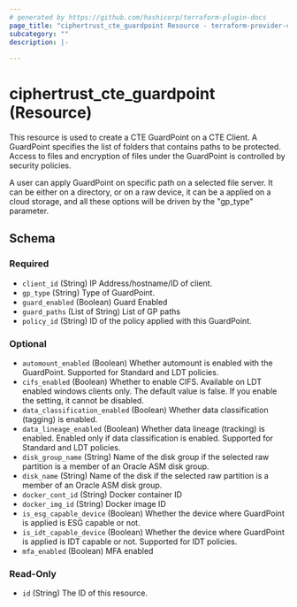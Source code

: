 ```yaml
---
# generated by https://github.com/hashicorp/terraform-plugin-docs
page_title: "ciphertrust_cte_guardpoint Resource - terraform-provider-ciphertrust"
subcategory: ""
description: |-
  
---
```


# ciphertrust_cte_guardpoint (Resource)

This resource is used to create a CTE GuardPoint on a CTE Client. A GuardPoint specifies the list of folders that contains paths to be protected. Access to files and encryption of files under the GuardPoint is controlled by security policies.

A user can apply GuardPoint on specific path on a selected file server. It can be either on a directory, or on a raw device, it can be a applied on a cloud storage, and all these options will be driven by the "gp_type" parameter.



<!-- schema generated by tfplugindocs -->
## Schema

### Required

- `client_id` (String) IP Address/hostname/ID of client.
- `gp_type` (String) Type of GuardPoint.
- `guard_enabled` (Boolean) Guard Enabled
- `guard_paths` (List of String) List of GP paths
- `policy_id` (String) ID of the policy applied with this GuardPoint.

### Optional

- `automount_enabled` (Boolean) Whether automount is enabled with the GuardPoint. Supported for Standard and LDT policies.
- `cifs_enabled` (Boolean) Whether to enable CIFS. Available on LDT enabled windows clients only. The default value is false. If you enable the setting, it cannot be disabled.
- `data_classification_enabled` (Boolean) Whether data classification (tagging) is enabled.
- `data_lineage_enabled` (Boolean) Whether data lineage (tracking) is enabled. Enabled only if data classification is enabled. Supported for Standard and LDT policies.
- `disk_group_name` (String) Name of the disk group if the selected raw partition is a member of an Oracle ASM disk group.
- `disk_name` (String) Name of the disk if the selected raw partition is a member of an Oracle ASM disk group.
- `docker_cont_id` (String) Docker container ID
- `docker_img_id` (String) Docker image ID
- `is_esg_capable_device` (Boolean) Whether the device where GuardPoint is applied is ESG capable or not.
- `is_idt_capable_device` (Boolean) Whether the device where GuardPoint is applied is IDT capable or not. Supported for IDT policies.
- `mfa_enabled` (Boolean) MFA enabled

### Read-Only

- `id` (String) The ID of this resource.


